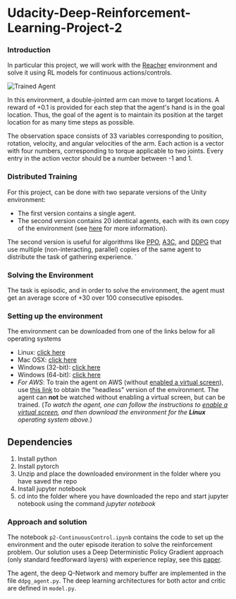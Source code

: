 # Udacity-Deep-Reinforcement-Learning-Project-2

[//]: # (Image References)

[image1]: https://user-images.githubusercontent.com/10624937/43851024-320ba930-9aff-11e8-8493-ee547c6af349.gif "Trained Agent"
[image2]: https://user-images.githubusercontent.com/10624937/43851646-d899bf20-9b00-11e8-858c-29b5c2c94ccc.png "Crawler"


### Introduction

In particular this project, we will work with the [Reacher](https://github.com/Unity-Technologies/ml-agents/blob/master/docs/Learning-Environment-Examples.md#reacher) environment and solve it using RL models for continuous actions/controls.

![Trained Agent][image1]

In this environment, a double-jointed arm can move to target locations. A reward of +0.1 is provided for each step that the agent's hand is in the goal location. Thus, the goal of the agent is to maintain its position at the target location for as many time steps as possible.

The observation space consists of 33 variables corresponding to position, rotation, velocity, and angular velocities of the arm. Each action is a vector with four numbers, corresponding to torque applicable to two joints. Every entry in the action vector should be a number between -1 and 1.

### Distributed Training

For this project, can be done with two separate versions of the Unity environment:
- The first version contains a single agent.
- The second version contains 20 identical agents, each with its own copy of the environment (see [here](https://github.com/udacity/deep-reinforcement-learning/tree/master/p2_continuous-control) for more information).

The second version is useful for algorithms like [PPO](https://arxiv.org/pdf/1707.06347.pdf), [A3C](https://arxiv.org/pdf/1602.01783.pdf), and [DDPG](https://openreview.net/pdf?id=SyZipzbCb) that use multiple (non-interacting, parallel) copies of the same agent to distribute the task of gathering experience.
`
### Solving the Environment

The task is episodic, and in order to solve the environment,  the agent must get an average score of +30 over 100 consecutive episodes.

### Setting up the environment

The environment can be downloaded from one of the links below for all operating systems

- Linux: [click here](https://s3-us-west-1.amazonaws.com/udacity-drlnd/P2/Reacher/one_agent/Reacher_Linux.zip)
- Mac OSX: [click here](https://s3-us-west-1.amazonaws.com/udacity-drlnd/P2/Reacher/one_agent/Reacher.app.zip)
- Windows (32-bit): [click here](https://s3-us-west-1.amazonaws.com/udacity-drlnd/P2/Reacher/one_agent/Reacher_Windows_x86.zip)
- Windows (64-bit): [click here](https://s3-us-west-1.amazonaws.com/udacity-drlnd/P2/Reacher/one_agent/Reacher_Windows_x86_64.zip)
- _For AWS_: To train the agent on AWS (without [enabled a virtual screen](https://github.com/Unity-Technologies/ml-agents/blob/master/docs/Training-on-Amazon-Web-Service.md)), use [this link](https://s3-us-west-1.amazonaws.com/udacity-drlnd/P2/Reacher/one_agent/Reacher_Linux_NoVis.zip) to obtain the "headless" version of the environment.  The agent can **not** be watched without enabling a virtual screen, but can be trained.  (_To watch the agent, one can follow the instructions to [enable a virtual screen](https://github.com/Unity-Technologies/ml-agents/blob/master/docs/Training-on-Amazon-Web-Service.md), and then download the environment for the **Linux** operating system above._)

## Dependencies

1. Install python
2. Install pytorch 
3. Unzip and place the downloaded environment in the folder where you have saved the repo
4. Install jupyter notebook
5. cd into the folder where you have downloaded the repo and start jupyter notebook using the command *jupyter notebook*


### Approach and solution

The notebook `p2-ContinuousControl.ipynb` contains the code to set up the environment and the outer episode iteration to solve the reinforcement problem. Our solution uses a Deep Deterministic Policy Gradient approach (only standard feedforward layers) with experience replay, see this [paper](https://arxiv.org/pdf/1509.02971.pdf).

The agent, the deep Q-Network and memory buffer are implemented in the file `ddpg_agent.py`. The deep learning architectures for both actor and critic are defined in `model.py`.
